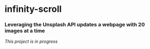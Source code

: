 # infinity-scroll

### Leveraging the Unsplash API updates a webpage with 20 images at a time

_This project is in progress_
